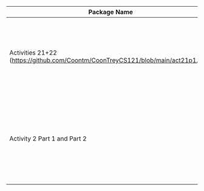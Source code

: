 | Package Name | Description | Number|
| ------------ |-------------|-------|          
|  Activities 21+22 (https://github.com/Coontm/CoonTreyCS121/blob/main/act21p1.java)           |   Made progress implementing a function that deals with someoneon's address, name, and age.          |       |
|  Activity 2 Part 1 and Part 2           |  Learned how to implement average scoring output in the form of tests and how many books an individual purchased at a book club.           |       |
|              |             |       |
